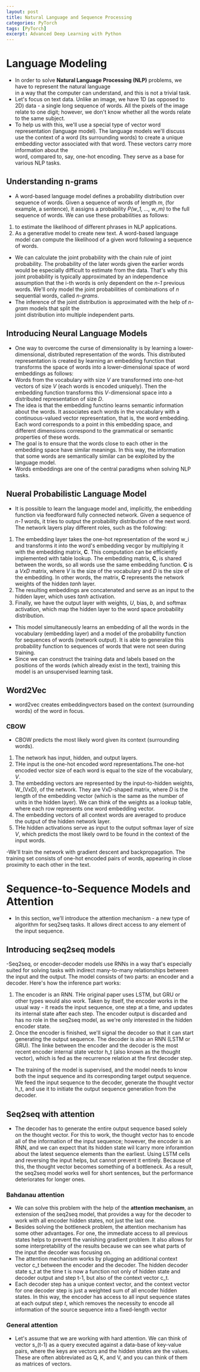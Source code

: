 ```yaml
---
layout: post
title: Natural Language and Sequence Processing
categories: PyTorch
tags: [PyTorch]
excerpt: Advanced Deep Learning with Python
---
```


# Language Modeling 
- In order to solve **Natural Language  Processing (NLP)** problems, we have to represent the  natural  language  
in  a way that  the  computer can understand, and this is not  a trivial task. 
- Let's focus on text data. Unlike an image, we have 1D (as opposed to 2D) data - a single  long sequence 
of words. All the pixels of the image  relate  to one digit; however, we don't  know  whether all the  words
relate to the  same subject. 
- To help us  with this, we'll use a  special type of vector word representation (language model).
The language  models we'll discuss use the context  of a word (its surrounding words) to create a
unique embedding  vector associated with that word. These vectors carry more information about the  
word, compared to, say, one-hot encoding. They  serve as a base for various NLP tasks.

##  Understanding n-grams
- A word-based  language model defines a probability  distribution over sequence of words.
Given a sequence of words of length *m*, (for example, a sentence), it assigns a probability
*P(w_1, ..., w_m)* to the full sequence of words. We can use these probabilities as follows:
1) to  estimate  the  likelihood of different phrases in NLP applications.
2) As a generative model to create new text. A word-based language model can compute the likelihood of a
given word following a sequence of words. 
- We can calculate  the  joint probability with the  chain rule of joint probability.
The  probability  of the  later words given the  earlier words would be especially difficult to estimate
from the data. That's why  this joint probability is typically approximated by an independence assumption that 
the i-th words is only dependent on the  *n-1* previous words. We'll only model the joint probabilities
of combinations of *n* sequential words, called *n-grams*. 
- The inference of the joint  distribution is approximated with the help of *n-gram* models that  split the  
joint distribution into multiple independent parts. 

## Introducing Neural Language Models
- One way to overcome the curse of dimensionality is by learning a lower-dimensional, distributed
representation of the words. This distributed representation is created by learning an embedding function
that transforms the space of words into a lower-dimensional space of word embeddings as follows:
- Words from the vocabulary with  size *V* are transformed into one-hot vectors of size *V* (each
words is encoded uniquely). Then the embedding function transforms this *V*-dimensional space into a  
distributed representation of size *D*. 
- The idea is that  the embedding functino learns semantic information about the  words. It associates each words in the  vocabulary with a continuous-valued vector representation, that is, the  word embedding. Each word corresponds to a point in this embedding space,  and different dimensions correspond to the grammatical  or semantic properties of these words. 
-  The  goal is to ensure that the words close to  each other in the embedding space have similar meanings. In this  way, the  information that some words are semantically similar can be  exploited by the language  model. 
- Words embeddings are  one of the central  paradigms when solving  NLP tasks.

## Nueral Probabilistic Language Model  
- It is possible to learn the language model and,  implicitly, the embedding function via feedforward fully connected network. Given  a sequence of *n-1* words, it tries to output  the  probability distribution of the next  word. The network layers play different roles, such as the  following:
1) The  embedding layer takes the one-hot representation of the word w_i and transforms it into the word's embedding vecgor by multiplying it with  the embedding matrix, **C**. This computation can  be  efficiently implemented with table  lookup. The  embedding  matrix, **C**, is shared between the words, so all words use the same embedding  function. **C** is a *VxD* matrix, where  *V* is the size of the vocabulary and *D* is the size of the embedding. In other words, the matrix, **C** represents the network weights of the hidden *tanh* layer.
2) The resulting embeddings are concatenated and serve  as an input to the hidden layer, which uses *tanh* activation. 
3)  Finally, we  have the  output layer  with weights, *U*, bias, *b*, and softmax activation,  which map the hidden layer to the word space probability distribution.

- This model simultaneously learns an embedding  of all the words in the vocabulary (embedding  layer) and a model of the probability  function for sequences of words (network output). It is  able to  generalize  this probability function to sequences of words that were  not  seen during training. 
- Since  we can construct the  training  data and labels based on the positions  of the  words (which already exist  in the text), training  this model is an unsupervised learning task. 

## Word2Vec
- word2vec creates embeddingvectors based on the context (surrounding words) of the word in focus. 

### CBOW
- CBOW predicts the most likely word given its context (surrounding words). 
1) The network  has input, hidden, and output layers.
2) THe input  is the  one-hot encoded word representations.The one-hot encoded vector size of each  word is equal to the size of the  vocabulary, *V*.
3)  The  embedding vectors are represented  by  the  input-to-hidden weights, W_(VxD), of the  network. They are  VxD-shaped matrix, where *D* is the length of the embedding vector (which is the  same as the  number of units in the hidden layer). We can  think of the weights as  a  lookup table, where each  row represents one word embedding  vector. 
3) The  embedding vectors of all context words are  averaged  to produce the output of the  hidden network layer.
4) THe hidden activations serve  as input  to  the  output softmax layer  of size  *V*, which predicts the most likely owrd to be found in the context of the input words. 

-We'll train the network with  gradient descent and backpropagation.  The training set consists of one-hot  encoded  pairs of words, appearing  in  close proximity to  each other in the text. 

# Sequence-to-Sequence Models and Attention 
- In this section, we'll introduce  the attention mechanism - a new type of algorithm for seq2seq tasks. It allows direct access  to any element of the input  sequence. 

##  Introducing seq2seq models
-Seq2seq, or encoder-decoder  models use RNNs in a way  that's especially suited for  solving tasks with indirect many-to-many relationships between  the  input and the  output. The model consists  of  two  parts: an encoder and a decoder. Here's how the inference part works:
1) The encoder  is an  RNN. THe  original paper uses LSTM, but GRU  or other types would also work. Taken by itself, the  encoder works in the usual way - it reads the input  sequence, one step  at a time, and updates its internal state after each step. The  encoder  output is discarded and has no role in the  seq2seq model, as we're only interested in the hidden encoder state.
2) Once the encoder is finished, we'll signal the decoder so that it can start generating the  output sequence.  The decoder is also an RNN (LSTM or GRU). The linke between the  encoder and the decoder is the most recent encoder internal state vector h_t (also known as the  thought vector), which is fed as the  recurrence relation  at the  first decoder step.  

- The  training  of the model is supervised,  and  the  model needs to know both the  input sequence and its corresponding target output sequence. We  feed the  input sequence  to the decoder, generate  the  thought vector h_t,  and use it to initiate the output sequence generation from the decoder. 

## Seq2seq  with  attention
- The decoder has to generate the entire output sequence  based solely on the  thought vector. For  this to  work,  the  thought vector has to encode all of the information  of the input sequence;  however,  the encoder is an RNN, and we can expect that its  hidden state wil lcarry more inforamtion about the  latest sequence elements than the  earliest. Using  LSTM  cells and reversing the input helps, but cannot prevent it entirely. Because of this, the thought vector becomes something of a bottleneck. As a  result, the  seq2seq model works well for short sentences, but the performance deteriorates for longer ones. 

###  Bahdanau attention
- We can solve  this problem with  the help of the **attention mechanism**, an extension of the seq2seq model, that provides  a way for the decoder to work with all encoder hidden  states, not just the last one.  
- Besides solving the  bottleneck problem, the attention mechanism has some other advantages. For one, the immediate  access to all previous states helps to prevent  the vanishing gradient problem. It also allows for some interpretability of the  results because we can see what parts of  the  input the  decoder  was focusing on. 
- The attention mechanism works by plugging an  additional context  vector  c_t between the encoder and the decoder. The hidden decoder state s_t at the time t  is  now  a function not only of hidden state  and decoder  output  and step  t-1, but  also of the context vector c_t. 
- Each  decoder step has a unique context vector, and the context vector for  one  decoder step is just a weighted sum of all encoder hidden states. In this way, the encoder has access to  all input sequence states  at each output step *t*, which removes the  necessity  to  encode  all  information  of the source  sequence  into a fixed-length vector

### General attention
- Let's assume that we are working with hard attention. We can think of vector s_(t-1) as a query executed against  a  data-base of key-value pairs, where  the keys are vectors and the hidden states are the values. These are often abbreviated as Q, K, and V, and you can think of them as matrices of vectors. 
